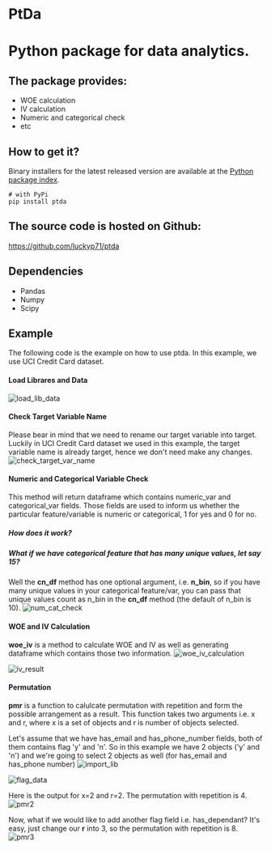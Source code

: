 # PtDa

# Python package for data analytics.

## The package provides:
- WOE calculation
- IV calculation
- Numeric and categorical check
- etc

## How to get it?
Binary installers for the latest released version are available at the [Python package index](https://pypi.org/project/PtDa).

```commandline
# with PyPi 
pip install ptda

```

## The source code is hosted on Github:
https://github.com/luckyp71/ptda

## Dependencies
- Pandas
- Numpy
- Scipy

## Example
The following code is the example on how to use ptda.
In this example, we use UCI Credit Card dataset.

#### Load Librares and Data
![load_lib_data](assets/load_lib_data.PNG)

#### Check Target Variable Name
Please bear in mind that we need to rename our target variable into target.
Luckily in UCI Credit Card dataset we used in this example, the target variable name is already target,
hence we don't need make any changes.
![check_target_var_name](assets/check_target_var_name.PNG)

#### Numeric and Categorical Variable Check
This method will return dataframe which contains numeric_var and categorical_var fields.
Those fields are used to inform us whether the particular feature/variable is numeric or categorical, 1 for yes and 0 for no. 
##### How does it work? 
##### What if we have categorical feature that has many unique values, let say 15?
Well the **cn_df** method has one optional argument, i.e. **n_bin**, so if you have many unique values in your categorical feature/var, you can pass that unique values count as n_bin in the **cn_df** method (the default of n_bin is 10).
![num_cat_check](assets/num_cat_check.PNG)


#### WOE and IV Calculation
**woe_iv** is a method to calculate WOE and IV as well as generating dataframe which contains those two information.
![woe_iv_calculation](assets/woe_iv_calculation.PNG)

![iv_result](assets/iv_results.PNG)

#### Permutation
**pmr** is a function to calulcate permutation with repetition and form the possible arrangement as a result.
This function takes two arguments i.e. x and r, where x is a set of objects and r is number of objects selected.

Let's assume that we have has_email and has_phone_number fields, both of them contains
flag 'y' and 'n'. So in this example we have 2 objects ('y' and 'n') and we're going to select 2 objects as well (for has_email and has_phone number)
![import_lib](assets/import_ptda_gen.PNG)

![flag_data](assets/flag_data.PNG)

Here is the output for x=2 and r=2. The permutation with repetition is 4.
![pmr2](assets/pmr_2_object_selected.PNG)

Now, what if we would like to add another flag field i.e. has_dependant?
It's easy, just change our **r** into 3, so the permutation with repetition is 8.
![pmr3](assets/pmr_3_object_selected.PNG)

